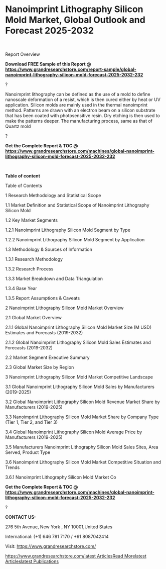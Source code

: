 <h1>Nanoimprint Lithography Silicon Mold Market, Global Outlook and Forecast 2025-2032</h1><br/><p>Report Overview</p>
 
 
 
 <div><b>Download FREE Sample of this Report @ <a href="https://www.grandresearchstore.com/report-sample/global-nanoimprint-lithography-silicon-mold-forecast-2025-2032-232">https://www.grandresearchstore.com/report-sample/global-nanoimprint-lithography-silicon-mold-forecast-2025-2032-232</a></b></div>
 
 
 
 <p>? </p>
 
 
 
 <p>Nanoimprint lithography can be defined as the use of a mold to define nanoscale deformation of a resist, which is then cured either by heat or UV application. Silicon molds are mainly used in the thermal nanoimprint method. Patterns are drawn with an electron beam on a silicon substrate that has been coated with photosensitive resin. Dry etching is then used to make the patterns deeper. The manufacturing process, same as that of Quartz mold</p>
 
 
 
 <p>? </p>
 
 
 
 <div><b>Get the Complete Report & TOC @ <a href="https://www.grandresearchstore.com/machines/global-nanoimprint-lithography-silicon-mold-forecast-2025-2032-232">https://www.grandresearchstore.com/machines/global-nanoimprint-lithography-silicon-mold-forecast-2025-2032-232</a></b></div>
 
 
 
 <p><br />
 
 <b>Table of content</b></p>
 
 
 
 <p>Table of Contents<br />
 
 1 Research Methodology and Statistical Scope<br />
 
 1.1 Market Definition and Statistical Scope of Nanoimprint Lithography Silicon Mold<br />
 
 1.2 Key Market Segments<br />
 
 1.2.1 Nanoimprint Lithography Silicon Mold Segment by Type<br />
 
 1.2.2 Nanoimprint Lithography Silicon Mold Segment by Application<br />
 
 1.3 Methodology & Sources of Information<br />
 
 1.3.1 Research Methodology<br />
 
 1.3.2 Research Process<br />
 
 1.3.3 Market Breakdown and Data Triangulation<br />
 
 1.3.4 Base Year<br />
 
 1.3.5 Report Assumptions & Caveats<br />
 
 2 Nanoimprint Lithography Silicon Mold Market Overview<br />
 
 2.1 Global Market Overview<br />
 
 2.1.1 Global Nanoimprint Lithography Silicon Mold Market Size (M USD) Estimates and Forecasts (2019-2032)<br />
 
 2.1.2 Global Nanoimprint Lithography Silicon Mold Sales Estimates and Forecasts (2019-2032)<br />
 
 2.2 Market Segment Executive Summary<br />
 
 2.3 Global Market Size by Region<br />
 
 3 Nanoimprint Lithography Silicon Mold Market Competitive Landscape<br />
 
 3.1 Global Nanoimprint Lithography Silicon Mold Sales by Manufacturers (2019-2025)<br />
 
 3.2 Global Nanoimprint Lithography Silicon Mold Revenue Market Share by Manufacturers (2019-2025)<br />
 
 3.3 Nanoimprint Lithography Silicon Mold Market Share by Company Type (Tier 1, Tier 2, and Tier 3)<br />
 
 3.4 Global Nanoimprint Lithography Silicon Mold Average Price by Manufacturers (2019-2025)<br />
 
 3.5 Manufacturers Nanoimprint Lithography Silicon Mold Sales Sites, Area Served, Product Type<br />
 
 3.6 Nanoimprint Lithography Silicon Mold Market Competitive Situation and Trends<br />
 
 3.6.1 Nanoimprint Lithography Silicon Mold Market Co</p>
 
 
 
 <div><b>Get the Complete Report & TOC @ <a href="https://www.grandresearchstore.com/machines/global-nanoimprint-lithography-silicon-mold-forecast-2025-2032-232">https://www.grandresearchstore.com/machines/global-nanoimprint-lithography-silicon-mold-forecast-2025-2032-232</a></b></div>
 
 
 
 <p>? </p>
 
 
 
 <p><b>CONTACT US:</b><br />
 
 276 5th Avenue, New York , NY 10001,United States<br />
 
 International: (+1) 646 781 7170 / +91 8087042414<br />
 
 Visit: <a href="https://www.grandresearchstore.com/">https://www.grandresearchstore.com/</a><br />
 
 <a href="https://gyeongbokgung.com">https://www.grandresearchstore.com/</a><a href="https://hallyeomaritime.com">latest Articles</a><a href="https://jingwansa.com">Read More</a><a href="https://nguoiviet.jp/">latest Articles</a><a href="https://www.intelmarketresearch.com/">latest Publications</a></p>